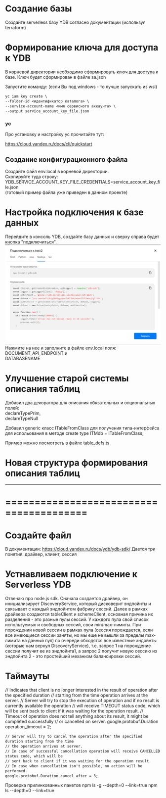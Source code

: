 # Создание базы 
Создайте serverless базу YDB согласно документации (используя terraform)

# Формирование ключа для доступа к YDB
В корневой директории необходимо сформировать ключ для доступа к базе.
Ключ будет сформирован в файле sa.json

Запустите команду: (если Вы под windows - то лучше запускать из wsl)
```
yc iam key create \
--folder-id <идентификатор каталога> \
--service-account-name <имя сервисного аккаунта> \
--output service_account_key_file.json
```

### yc
Про установку и настройку yc прочитайте тут:

https://cloud.yandex.ru/docs/cli/quickstart

## Создание конфигурационного файла 
Создайте файл env.local в корневой директории.  
Скопируйте туда строку:  
YDB_SERVICE_ACCOUNT_KEY_FILE_CREDENTIALS=service_account_key_file.json  
(готовый пример файла уже приведен в данном проекте)

# Настройка подключения к базе данных
Перейдите в консоль YDB, создайте базу данных и сверху справа будет кнопка "подключиться".
![img](assets/1.png)
Нажмите на нее и заполните в файле env.local поля:  
DOCUMENT_API_ENDPOINT и  
DATABASENAME

# Улучшение старой системы описания таблиц

Добавил два декоратора для описания обязательных и опциональных полей:  
declareTypePrim,  
declareTypeNull  

Добавил generic класс ITableFromClass для получения типа-интерфейса для испольования в методе create 
type ITMdb = ITableFromClass<Tmdb>;

Пример можно посмотреть в файле table_defs.ts

# Новая структура формирования описания таблиц 


---
# ========================================
# Создайте файл 

В документации:
https://cloud.yandex.ru/docs/ydb/ydb-sdk/
Дается три понятия: драйвер, клиент, сессия

# Устнавливаем подключение к Serverless YDB
Отвечаю про node.js sdk. Сначала создается драйвер, он инициализирует DiscoveryService, который дисковерит эндпойнты и связывает с каждый эндпойнтом фабрику сессий. Далее в рамках драйвера создаются tableClient и schemeClient, основная причина их разделения - это разные пулы сессий. У каждого пула свой список используемых и свободных сессий, свои min/max-лимиты. При порождении новой сессии в рамках пула (сессия порождается, если все имеющиеся сессии заняты, но мы еще не вышли за пределы max-лимита на данный пул) по очереди обходятся все известные эндойнты (которые нам вернул DiscoveryService), т.е. запрос 1 на порождение сессии получит ее из эндпойнта1, а запрос 2 получит новую сессию из эндпойнта 2 - это простейший механизм балансировки сессий.










# Таймауты 
// Indicates that client is no longer interested in the result of operation after the specified duration
// starting from the time operation arrives at the server.
// Server will try to stop the execution of operation and if no result is currently available the operation
// will receive TIMEOUT status code, which will be sent back to client if it was waiting for the operation result.
// Timeout of operation does not tell anything about its result, it might be completed successfully
// or cancelled on server.
google.protobuf.Duration operation_timeout = 2;

    // Server will try to cancel the operation after the specified duration starting from the time
    // the operation arrives at server.
    // In case of successful cancellation operation will receive CANCELLED status code, which will be
    // sent back to client if it was waiting for the operation result.
    // In case when cancellation isn't possible, no action will be performed.
    google.protobuf.Duration cancel_after = 3;

Проверка прилинкованных пакетов
npm ls -g --depth=0 --link=true
npm ls --depth=0 --link=true